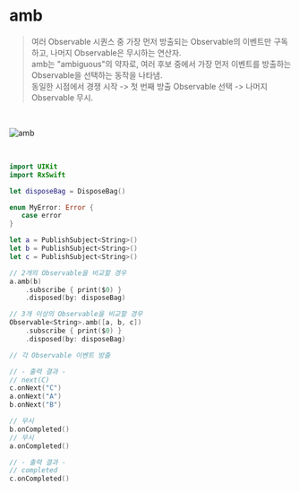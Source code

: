 amb
===

> 여러 Observable 시퀀스 중 가장 먼저 방출되는 Observable의 이벤트만 구독하고, 나머지 Observable은 무시하는 연산자.  
> amb는 "ambiguous"의 약자로, 여러 후보 중에서 가장 먼저 이벤트를 방출하는 Observable을 선택하는 동작을 나타냄.  
> 동일한 시점에서 경쟁 시작 -> 첫 번째 방출 Observable 선택 -> 나머지 Observable 무시.  

&nbsp;

![amb](https://github.com/user-attachments/assets/72c00ec8-30a6-4cb5-847d-a5bc270be344)

&nbsp;

```swift
import UIKit
import RxSwift

let disposeBag = DisposeBag()

enum MyError: Error {
   case error
}

let a = PublishSubject<String>()
let b = PublishSubject<String>()
let c = PublishSubject<String>()

// 2개의 Observable을 비교할 경우
a.amb(b)
    .subscribe { print($0) }
    .disposed(by: disposeBag)

// 3개 이상의 Observable을 비교할 경우
Observable<String>.amb([a, b, c])
    .subscribe { print($0) }
    .disposed(by: disposeBag)

// 각 Observable 이벤트 방출

// - 출력 결과 -
// next(C)
c.onNext("C")
a.onNext("A")
b.onNext("B")

// 무시
b.onCompleted()
// 무시
a.onCompleted()

// - 출력 결과 -
// completed
c.onCompleted()

```
